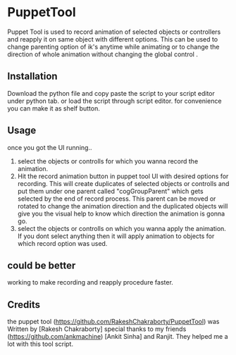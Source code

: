 # PuppetTool
Puppet Tool is used to record animation of selected objects or controllers and reapply it on same object with different options.
This can be used to change parenting option of ik's anytime while animating or to change the direction of whole animation without
changing the global control .

Installation
------------
Download the python file and copy paste the script to your script editor under python tab.
or load the script through script editor.
for convenience you can make it as shelf button. 


Usage
-----
once you got the UI running..
1) select the objects or controlls for which you wanna record the animation.
2) Hit the record animation button in puppet tool UI with desired options for recording.
    This will create duplicates of selected objects or controlls and put them under one parent called "cogGroupParent"
    which gets selected by the end of record process. This parent can be moved or rotated to change the animation direction and the
    duplicated objects will give you the visual help to know which direction the animation is gonna go.
3) select the objects or controlls on which you wanna apply the animation. If you dont select anything then it will apply animation to objects for which 
    record option was used.

could be better
---------------

working to make recording and reapply procedure faster.
    
Credits
-------
the puppet tool (https://github.com/RakeshChakraborty/PuppetTool) was Written by [Rakesh Chakraborty]
special thanks to my friends (https://github.com/ankmachine) [Ankit Sinha] and Ranjit. They helped me a lot with this tool script.
